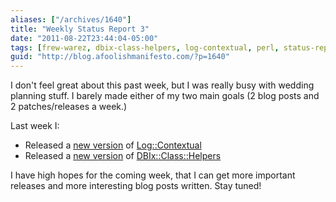 ```yaml
---
aliases: ["/archives/1640"]
title: "Weekly Status Report 3"
date: "2011-08-22T23:44:04-05:00"
tags: [frew-warez, dbix-class-helpers, log-contextual, perl, status-report, weekly]
guid: "http://blog.afoolishmanifesto.com/?p=1640"
---
```

I don't feel great about this past week, but I was really busy with wedding
planning stuff. I barely made either of my two main goals (2 blog posts and 2
patches/releases a week.)

Last week I:

- Released a [new version](https://metacpan.org/module/FREW/Log-Contextual-0.004001/lib/Log/Contextual.pm) of [Log::Contextual](https://metacpan.org/module/Log::Contextual)
- Released a [new version](https://metacpan.org/release/FREW/DBIx-Class-Helpers-2.007001) of [DBIx::Class::Helpers](https://metacpan.org/module/DBIx::Class::Helpers)

I have high hopes for the coming week, that I can get more important releases
and more interesting blog posts written. Stay tuned!
